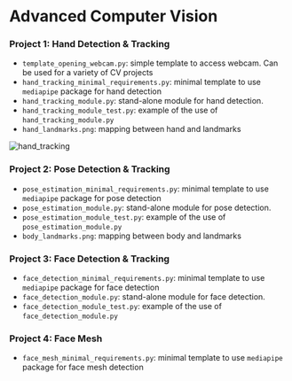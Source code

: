 # Advanced Computer Vision
### Project 1: Hand Detection & Tracking
* ``template_opening_webcam.py``: simple template to access webcam. Can be used for a variety of CV projects
* ``hand_tracking_minimal_requirements.py``: minimal template to use ``mediapipe`` package for hand detection 
* ``hand_tracking_module.py``: stand-alone module for hand detection. 
* ``hand_tracking_module_test.py``: example of the use of ``hand_tracking_module.py``
* ``hand_landmarks.png``: mapping between hand and landmarks


![hand_tracking]()

### Project 2: Pose Detection & Tracking
* ``pose_estimation_minimal_requirements.py``: minimal template to use ``mediapipe`` package for pose detection 
* ``pose_estimation_module.py``: stand-alone module for pose detection.
* ``pose_estimation_module_test.py``: example of the use of ``pose_estimation_module.py``
* ``body_landmarks.png``: mapping between body and landmarks
### Project 3: Face Detection & Tracking
* ``face_detection_minimal_requirements.py``: minimal template to use ``mediapipe`` package for face detection
* ``face_detection_module.py``: stand-alone module for face detection.
* ``face_detection_module_test.py``: example of the use of ``face_detection_module.py``
### Project 4: Face Mesh
* ``face_mesh_minimal_requirements.py``: minimal template to use ``mediapipe`` package for face mesh detection
